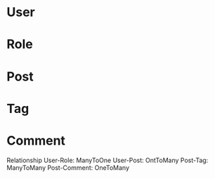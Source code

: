 # User
# Role
# Post
# Tag
# Comment

Relationship
User-Role: ManyToOne
User-Post: OntToMany
Post-Tag: ManyToMany
Post-Comment: OneToMany
